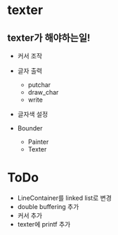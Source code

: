 # texter

## texter가 해야하는일!

+ 커서 조작
+ 글자 출력
    + putchar
    + draw_char
    + write
+ 글자색 설정


+ Bounder
    + Painter
    + Texter
    
# ToDo

+ LineContainer를 linked list로 변경
+ double buffering 추가
+ 커서 추가
+ texter에 printf 추가